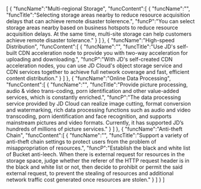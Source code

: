 [
	{
		"funcName":"Multi-regional Storage",
		"funcContent":[
			{
				"funcName":"",
				"funcTitle":"Selecting storage areas nearby to reduce resource acquisition delays that can achieve remote disaster tolerence.",
				"funcP":"You can select storage areas nearby based on business hotspots to reduce resource acquisition delays. At the same time, multi-site storage can help customers achieve remote disaster tolerance."
			}
		]
	},
	{
		"funcName":"High-speed Distribution",
		"funcContent":[
			{
				"funcName":"",
				"funcTitle":"Use JD's self-built CDN acceleration node to provide you with two-way acceleration for uploading and downloading.",
				"funcP":"With JD's self-created CDN acceleration nodes, you can use JD Cloud's object storage service and CDN services together to achieve full network coverage and fast, efficient content distribution."
			}
		]
	},
	{
		"funcName":"Online Data Processing",
		"funcContent":[
			{
				"funcName":"",
				"funcTitle":"Provide picture processing, audio & video trans-coding, porn identification and other value-added services, which is constantly enriched.",
				"funcP":"The data processing service provided by JD Cloud can realize image cutting, format conversion and watermarking, rich data processing functions such as audio and video transcoding, porn identification and face recognition, and supports mainstream pictures and video formats. Currently, it has supported JD’s hundreds of millions of picture services."
			}
		]
	},
	{
		"funcName":"Anti-theft Chain",
		"funcContent":[
			{
				"funcName":"",
				"funcTitle":"Support a variety of anti-theft chain settings to protect users from the problem of misappropriation of resources.",
				"funcP":"Establish the black and white list of Bucket anti-leech. When there is external request for resources in the storage space, judge whether the referer of the HTTP request header is in the black and white list or not, then decide to prohibit or permit the said external request, to prevent the stealing of resources and additional network traffic cost generated once resources are stolen."
			}
		]
	}
]
